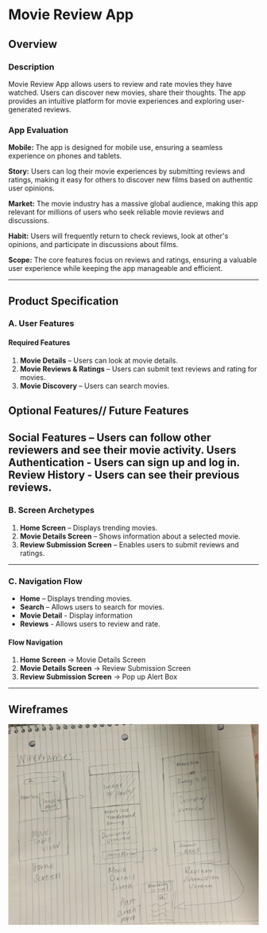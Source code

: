 # Movie Review App

## Overview
### Description
Movie Review App allows users to review and rate movies they have watched. Users can discover new movies, share their thoughts. The app provides an intuitive platform for movie experiences and exploring user-generated reviews.

### App Evaluation
**Mobile:** The app is designed for mobile use, ensuring a seamless experience on phones and tablets.

**Story:** Users can log their movie experiences by submitting reviews and ratings, making it easy for others to discover new films based on authentic user opinions.

**Market:** The movie industry has a massive global audience, making this app relevant for millions of users who seek reliable movie reviews and discussions.

**Habit:** Users will frequently return to check reviews, look at other's opinions, and participate in discussions about films.

**Scope:** The core features focus on reviews and ratings, ensuring a valuable user experience while keeping the app manageable and efficient.

---

## Product Specification
### A. User Features
#### Required Features
1. **Movie Details** – Users can look at movie details.
2. **Movie Reviews & Ratings** – Users can submit text reviews and rating for movies.
3. **Movie Discovery** – Users can search movies.

## Optional Features// Future Features

Social Features – Users can follow other reviewers and see their movie activity.
Users Authentication - Users can sign up and log in. 
Review History - Users can see their previous reviews.
---

### B. Screen Archetypes
1. **Home Screen** – Displays trending movies.
2. **Movie Details Screen** – Shows information about a selected movie.
3. **Review Submission Screen** – Enables users to submit reviews and ratings.

---

### C. Navigation Flow
- **Home** – Displays trending movies.
- **Search** – Allows users to search for movies.
- **Movie Detail** - Display information
- **Reviews** - Allows users to review and rate.

#### **Flow Navigation**
1. **Home Screen** → Movie Details Screen
2. **Movie Details Screen** → Review Submission Screen
3. **Review Submission Screen** → Pop up Alert Box

---

## Wireframes
![alt-text](WireframesMovie.jpg)





